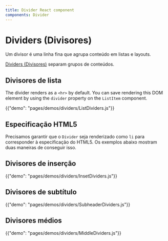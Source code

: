 ```yaml
---
title: Divider React component
components: Divider
---
```


# Dividers (Divisores)

<p class="description">Um divisor é uma linha fina que agrupa conteúdo em listas e layouts.</p>

[Dividers (Divisores)](https://material.io/design/components/dividers.html) separam grupos de conteúdos.

## Divisores de lista

The divider renders as a `<hr>` by default. You can save rendering this DOM element by using the `divider` property on the `ListItem` component.

{{"demo": "pages/demos/dividers/ListDividers.js"}}

## Especificação HTML5

Precisamos garantir que o `Divider` seja renderizado como `li` para corresponder à especificação do HTML5. Os exemplos abaixo mostram duas maneiras de conseguir isso.

## Divisores de inserção

{{"demo": "pages/demos/dividers/InsetDividers.js"}}

## Divisores de subtítulo

{{"demo": "pages/demos/dividers/SubheaderDividers.js"}}

## Divisores médios

{{"demo": "pages/demos/dividers/MiddleDividers.js"}}
